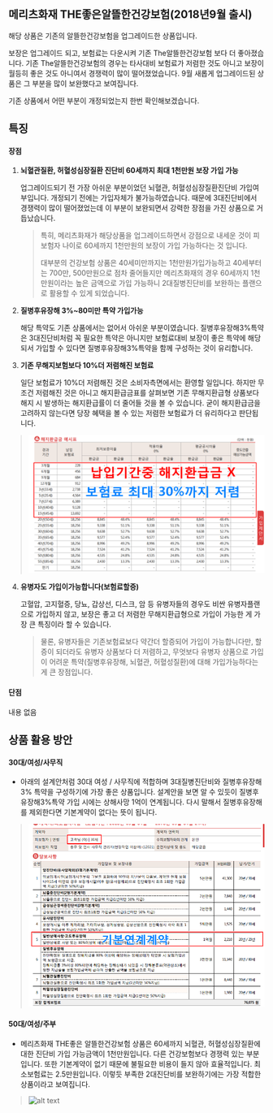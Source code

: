## 메리츠화재 THE좋은알뜰한건강보험(2018년9월 출시)
	
해당 상품은 기존의 알뜰한건강보험을 업그레이드한 상품입니다. 

보장은 업그레이드 되고, 보험료는 다운시켜 기존 The알뜰한건강보험 보다 더 좋아졌습니다.
기존 The알뜰한건강보험의 경우는 타사대비 보험료가 저렴한 것도 아니고 보장이 월등히 좋은 것도 아니여서 경쟁력이 많이 떨어졌었습니다. 9월 새롭게 업그레이드된 상품은 그 부분을 많이 보완했다고 보여집니다. 

기존 상품에서 어떤 부분이 개정되었는지 한번 확인해보겠습니다.

## 특징
#### 장점
1. **뇌혈관질환, 허혈성심장질환 진단비 60세까지 최대 1천만원 보장 가입 가능**

	업그레이드되기 전 가장 아쉬운 부분이었던 뇌혈관, 허혈성심장질환진단비 가입여부입니다. 개정되기 전에는 가입자체가 불가능하였습니다. 때문에 3대진단비에서 경쟁력이 많이 떨어졌었는데 이 부분이 보완되면서 강력한 장점을 가진 상품으로 거듭났습니다. 
	> 특히, 메리츠화재가 해당상품을 업그레이드하면서 강점으로 내세운 것이 피보험자 나이로 60세까지 1천만원의 보장이 가입 가능하다는 것 입니다. 
	> 
	> 대부분의 건강보험 상품은 40세미만까지는 1천만원가입가능하고 40세부터는 700만, 500만원으로 점차 줄어들지만 메리츠화재의 경우 60세까지 1천만원이라는 높은 금액으로 가입 가능하니 2대질병진단비를 보완하는 플랜으로 활용할 수 있게 되었습니다.


2. **질병후유장해 3%~80미만 특약 가입가능**

	해당 특약도 기존 상품에서는 없어서 아쉬운 부분이였습니다. 질병후유장해3%특약은 3대진단비처럼 꼭 필요한 특약은 아니지만 보험료대비 보장이 좋은 특약에 해당되서 가입할 수 있다면 질병후유장해3%특약을 함께 구성하는 것이 유리합니다.


3. **기존 무해지보험보다 10%더 저렴해진 보험료**

	일단 보험료가 10%더 저렴해진 것은 소비자측면에서는 환영할 일입니다. 하지만 무조건 저렴해진 것은 아니고 해지환급금표를 살펴보면 기존 무해지환급형 상품보다 해지 시 발생하는 해지환급률이 더 줄어들 것을 볼 수 있습니다. 굳이 해지환급금을 고려하지 않는다면 당장 혜택을 볼 수 있는 저렴한 보험료가 더 유리하다고 판단됩니다.

> ![alt text](https://raw.githubusercontent.com/aijinet/doctor-contents/master/contents/201901/sample1.png)


4. **유병자도 가입이가능합니다(보험료할증)**

	고혈압, 고지혈증, 당뇨, 갑상선, 디스크, 암 등 유병자들의 경우도 비싼 유병자플랜으로 가입하지 않고, 보장은 좋고 더 저렴한 무해지환급형으로 가입이 가능한 게 가장 큰 특징이라 할 수 있습니다. 
	> 물론, 유병자들은 기존보험료보다 약간더 할증되어 가입이 가능합니다만, 할증이 되더라도 유병자 상품보다 더 저렴하고, 무엇보다 유병자 상품으로 가입이 어려운 특약(질병후유장해, 뇌혈관, 허혈성질환)에 대해 가입가능하다는 게 큰 장점입니다.

#### 단점
내용 없음

## 상품 활용 방안
#### 30대/여성/사무직
- 아래의 설계안처럼 30대 여성 / 사무직에 적합하며 3대질병진단비와 질병후유장해3% 특약을 구성하기에 가장 좋은 상품입니다. 설계안을 보면 알 수 있듯이 질병후유장해3%특약 가입 시에는 상해사망 1억이 연계됩니다. 다시 말해서 질병후유장해를 제외한다면 기본계약이 없다는 뜻이 됩니다.

> ![alt text](https://raw.githubusercontent.com/aijinet/doctor-contents/master/contents/201901/sample2.png)

#### 50대/여성/주부
- 메리츠화재 THE좋은 알뜰한건강보험 상품은 60세까지 뇌혈관, 허혈성심장질환에 대한 진단비 가입 가능금액이 1천만원입니다. 
다른 건강보험보다 경쟁력 있는 부분입니다. 또한 기본계약이 없기 때문에 불필요한 비용이 들지 않아 효율적입니다. 최소보험료는 2.5만원입니다.
이렇듯 부족한 2대진단비를 보완하기에는 가장 적합한 상품이라고 보여집니다.

> ![alt text](https://raw.githubusercontent.com/aijinet/doctor-doc/master/contents/product/sample/sample3.jpeg?token=Ak7KcBXSE1RXbEzsy-Pps2l11aFd0y5yks5cG1dIwA%3D%3D)
